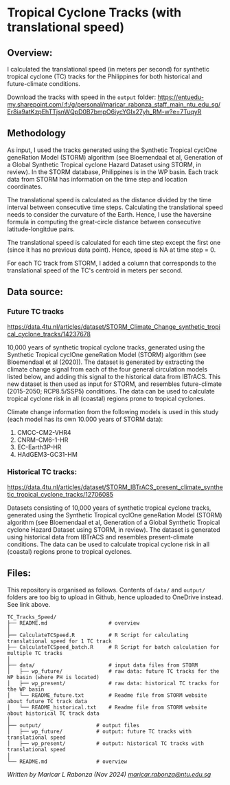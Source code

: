 # Tropical Cyclone Tracks (with translational speed)

## Overview:

I calculated the translational speed (in meters per second) for synthetic tropical cyclone (TC) tracks for the Philippines for both historical and future-climate conditions.

Download the tracks with speed in the `output` folder:
https://entuedu-my.sharepoint.com/:f:/g/personal/maricar_rabonza_staff_main_ntu_edu_sg/Er8ia9atKzpEhTTjsnWQpD0B7bmpO6iycYGIx27yh_RM-w?e=7TuqyR

## Methodology

As input, I used the tracks generated using the Synthetic Tropical cyclOne geneRation Model (STORM) algorithm (see Bloemendaal et al, Generation of a Global Synthetic Tropical cyclone Hazard Dataset using STORM, in review). In the STORM database, Philippines is in the WP basin. Each track data from STORM has information on the time step and location coordinates.

The translational speed is calculated as the distance divided by the time interval between consecutive time steps. Calculating the translational speed needs to consider the curvature of the Earth. Hence, I use the haversine formula in computing the great-circle distance between consecutive latitude-longitdue pairs. 

The translational speed is calculated for each time step except the first one (since it has no previous data point). Hence, speed is NA at time step = 0.

For each TC track from STORM, I added a column that corresponds to the translational speed of the TC's centroid in meters per second. 


## Data source:

### Future TC tracks
https://data.4tu.nl/articles/dataset/STORM_Climate_Change_synthetic_tropical_cyclone_tracks/14237678

10,000 years of synthetic tropical cyclone tracks, generated using the Synthetic Tropical cyclOne geneRation Model (STORM) algorithm (see Bloemendaal et al (2020)). The dataset is generated by extracting the climate change signal from each of the four general circulation models listed below, and adding this signal to the historical data from IBTrACS. This new dataset is then used as input for STORM, and resembles future-climate (2015-2050; RCP8.5/SSP5) conditions. The data can be used to calculate tropical cyclone risk in all (coastal) regions prone to tropical cyclones.

Climate change information from the following models is used in this study (each model has its own 10.000 years of STORM data):
1) CMCC-CM2-VHR4
2) CNRM-CM6-1-HR
3) EC-Earth3P-HR
4) HAdGEM3-GC31-HM

### Historical TC tracks:
https://data.4tu.nl/articles/dataset/STORM_IBTrACS_present_climate_synthetic_tropical_cyclone_tracks/12706085

Datasets consisting of 10,000 years of synthetic tropical cyclone tracks, generated using the Synthetic Tropical cyclOne geneRation Model (STORM) algorithm (see Bloemendaal et al, Generation of a Global Synthetic Tropical cyclone Hazard Dataset using STORM, in review). The dataset is generated using historical data from IBTrACS and resembles present-climate conditions. The data can be used to calculate tropical cyclone risk in all (coastal) regions prone to tropical cyclones.


## Files:

This repository is organised as follows. Contents of `data/` and `output/` folders are too big to upload in Github, hence uploaded to OneDrive instead. See link above.

```
TC_Tracks_Speed/
├── README.md                    # overview
│ 
├── CalculateTCSpeed.R           # R Script for calculating translational speed for 1 TC track
├── CalculateTCSpeed_batch.R     # R Script for batch calculation for multiple TC tracks
│ 
├── data/                        # input data files from STORM
│   ├── wp_future/               # raw data: future TC tracks for the WP basin (where PH is located)
│   ├── wp_present/              # raw data: historical TC tracks for the WP basin
│   └── README_future.txt        # Readme file from STORM website about future TC track data
│   └── README_historical.txt    # Readme file from STORM website about historical TC track data
│
├── output/                  # output files 
│   ├── wp_future/           # output: future TC tracks with translational speed 
│   ├── wp_present/          # output: historical TC tracks with translational speed
│ 
└── README.md                # overview
```

*Written by Maricar L Rabonza (Nov 2024)*
*maricar.rabonza@ntu.edu.sg*

